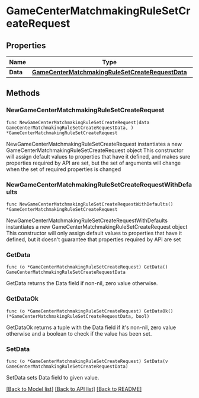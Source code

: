 # GameCenterMatchmakingRuleSetCreateRequest

## Properties

Name | Type | Description | Notes
------------ | ------------- | ------------- | -------------
**Data** | [**GameCenterMatchmakingRuleSetCreateRequestData**](GameCenterMatchmakingRuleSetCreateRequestData.md) |  | 

## Methods

### NewGameCenterMatchmakingRuleSetCreateRequest

`func NewGameCenterMatchmakingRuleSetCreateRequest(data GameCenterMatchmakingRuleSetCreateRequestData, ) *GameCenterMatchmakingRuleSetCreateRequest`

NewGameCenterMatchmakingRuleSetCreateRequest instantiates a new GameCenterMatchmakingRuleSetCreateRequest object
This constructor will assign default values to properties that have it defined,
and makes sure properties required by API are set, but the set of arguments
will change when the set of required properties is changed

### NewGameCenterMatchmakingRuleSetCreateRequestWithDefaults

`func NewGameCenterMatchmakingRuleSetCreateRequestWithDefaults() *GameCenterMatchmakingRuleSetCreateRequest`

NewGameCenterMatchmakingRuleSetCreateRequestWithDefaults instantiates a new GameCenterMatchmakingRuleSetCreateRequest object
This constructor will only assign default values to properties that have it defined,
but it doesn't guarantee that properties required by API are set

### GetData

`func (o *GameCenterMatchmakingRuleSetCreateRequest) GetData() GameCenterMatchmakingRuleSetCreateRequestData`

GetData returns the Data field if non-nil, zero value otherwise.

### GetDataOk

`func (o *GameCenterMatchmakingRuleSetCreateRequest) GetDataOk() (*GameCenterMatchmakingRuleSetCreateRequestData, bool)`

GetDataOk returns a tuple with the Data field if it's non-nil, zero value otherwise
and a boolean to check if the value has been set.

### SetData

`func (o *GameCenterMatchmakingRuleSetCreateRequest) SetData(v GameCenterMatchmakingRuleSetCreateRequestData)`

SetData sets Data field to given value.



[[Back to Model list]](../README.md#documentation-for-models) [[Back to API list]](../README.md#documentation-for-api-endpoints) [[Back to README]](../README.md)


